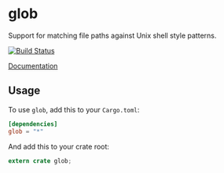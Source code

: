glob
====

Support for matching file paths against Unix shell style patterns.

[![Build Status](https://travis-ci.org/rust-lang-nursery/glob.svg?branch=master)](https://travis-ci.org/rust-lang-nursery/glob)

[Documentation](https://doc.rust-lang.org/glob)

## Usage

To use `glob`, add this to your `Cargo.toml`:

```toml
[dependencies]
glob = "*"
```

And add this to your crate root:

```rust
extern crate glob;
```


